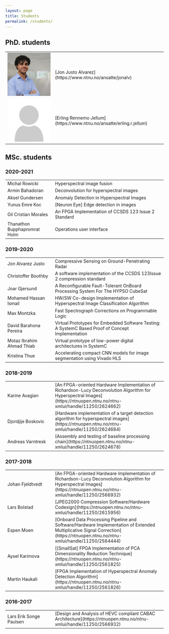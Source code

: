 ```yaml
---
layout: page
title: Students
permalink: /students/
---
```



## PhD. students


<table>
<colgroup>
<col width="30%" />
<col width="70%" />
</colgroup>
<tr>
<td markdown="span"> <img src="/_images/Profile_pic_jon.jpg" alt="drawing" width="150"/>  </td>
<td markdown="span">[Jon Justo Alvarez](https://www.ntnu.no/ansatte/jonalv)</td>
</tr>
<tr>
<td markdown="span"><img src="/_images/No_photo.png" alt="drawing" width="150"/> </td>
<td markdown="span">[Erling Rennemo Jellum](https://www.ntnu.no/ansatte/erling.r.jellum)
</td>
</tr>
</table>

## MSc. students

### 2020-2021
<table>
<colgroup>
<col width="30%" />
<col width="70%" />
</colgroup>
<tr>
<td markdown="span"> Michal Rowicki  </td>
<td markdown="span">Hyperspectral image fusion </td>
</tr>
<tr>
<td markdown="span"> Armin Bahadoran </td>
<td markdown="span"> Deconvolution for hyperspectral images </td>
</tr>
<tr>
<td markdown="span"> Aksel Gundersen </td>
<td markdown="span"> Anomaly Detection in Hyperspectral Images </td>
</tr>
        <tr>
<td markdown="span"> Yunus Emre Koc </td>
<td markdown="span"> [Neuron Eye] Edge detection in images </td>
</tr>
        <tr>
<td markdown="span"> Gil Cristian Morales </td>
<td markdown="span"> An FPGA Implementation of CCSDS 123 Issue 2 Standard </td>
</tr>
        <tr>
<td markdown="span"> Thanathon Bupphapromrat Holm </td>
<td markdown="span">  Operations user interface </td>
</tr>
        
</table>




### 2019-2020


<table>
<colgroup>
<col width="30%" />
<col width="70%" />
</colgroup>
 <tr>
 </tr>
        <tr>
<td markdown="span"> Jon Alvarez Justo </td>
<td markdown="span"> Compressive Sensing on Ground-Penetrating Radar</td>
</tr>
        <tr>
<td markdown="span"> Christoffer Boothby </td>
<td markdown="span"> A software implementation of the CCSDS 123Issue 2 compression standard </td>
</tr>
<tr>
<td markdown="span"> Joar Gjersund  </td>
<td markdown="span">A Reconfigurable Fault-Tolerant OnBoard Processing System For The HYPSO CubeSat </td>
</tr>
<tr>
<td markdown="span"> Mohamed Hassan Ismail </td>
<td markdown="span"> HW/SW Co-design Implementation of Hyperspectral Image Classification Algorithm</td>
</tr>
        <tr>
<td markdown="span"> Max Montzka </td>
<td markdown="span"> Fast Spectrograph Corrections on Programmable Logic </td>
</tr>

<tr>
<td markdown="span"> David Barahona Pereira </td>
<td markdown="span"> Virtual Prototypes for Embedded Software Testing: A SystemC Based Proof of Concept
Implementation </td>
</tr>
<tr>
<td markdown="span"> Motaz Ibrahim Ahmad Thiab </td>
<td markdown="span"> Virtual prototype of low-power digital architectures in SystemC </td>
</tr>
<tr>
<td markdown="span"> Kristina Thue </td>
<td markdown="span"> Accelerating compact CNN models for image segmentation using Vivado HLS </td>
</tr>
        
</table>


### 2018-2019


<table>
<colgroup>
<col width="30%" />
<col width="70%" />
</colgroup>
<tr>
<td markdown="span"> Karine Avagian  </td>
<td markdown="span">[An FPGA-oriented Hardware Implementation of Richardson-Lucy Deconvolution Algorithm for Hyperspectral Images](https://ntnuopen.ntnu.no/ntnu-xmlui/handle/11250/2624662) </td>
</tr>
<tr>
<td markdown="span">Djordjije Boskovic  </td>
<td markdown="span">[Hardware implementation of a target detection algorithm for hyperspectral images](https://ntnuopen.ntnu.no/ntnu-xmlui/handle/11250/2624684) </td>
</tr>
<tr>
<td markdown="span"> Andreas Varntresk </td>
<td markdown="span"> [Assembly and testing of baseline processing chain](https://ntnuopen.ntnu.no/ntnu-xmlui/handle/11250/2624678) </td>
</tr>    
</table>

### 2017-2018

<table>
<colgroup>
<col width="30%" />
<col width="70%" />
</colgroup>
<tr>
<td markdown="span"> Johan Fjeldtvedt </td>
<td markdown="span">[An FPGA-oriented Hardware Implementation of Richardson-Lucy Deconvolution Algorithm for Hyperspectral Images](https://ntnuopen.ntnu.no/ntnu-xmlui/handle/11250/2566932)</td>
</tr>
<tr>
<td markdown="span">Lars Bolstad </td>
<td markdown="span">[JPEG2000 Compression Software/Hardware Codesign](https://ntnuopen.ntnu.no/ntnu-xmlui/handle/11250/2615956) </td>
</tr>
<tr>
<td markdown="span"> Espen Moen </td>
<td markdown="span"> [Onboard Data Processing Pipeline and Software/Hardware Implementation of Extended Multiplicative Signal Correction](https://ntnuopen.ntnu.no/ntnu-xmlui/handle/11250/2564444) </td>
</tr>  
<tr>
<td markdown="span"> Aysel Karimova </td>
<td markdown="span"> [[SmallSat] FPGA Implementation of PCA Dimensionality Reduction Technique](https://ntnuopen.ntnu.no/ntnu-xmlui/handle/11250/2561825) </td>
</tr>
<tr>
<td markdown="span"> Martin Haukali </td>
<td markdown="span"> [FPGA Implementation of Hyperspectral Anomaly Detection Algorithm](https://ntnuopen.ntnu.no/ntnu-xmlui/handle/11250/2561826)</td>
</tr>
        
</table>

### 2016-2017

<table>
<colgroup>
<col width="30%" />
<col width="70%" />
</colgroup>
<tr>
<td markdown="span"> Lars Erik Songe Paulsen  </td>
<td markdown="span">[Design and Analysis of HEVC compliant CABAC Architecture](https://ntnuopen.ntnu.no/ntnu-xmlui/handle/11250/2566932)</td>
</tr>

        
</table>

